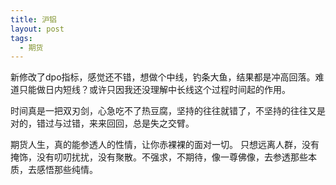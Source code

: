 ```yaml
---
title: 沪铝
layout: post
tags:
  - 期货
---
```


新修改了dpo指标，感觉还不错，想做个中线，钓条大鱼，结果都是冲高回落。难道只能做日内短线？或许只因我还没理解中长线这个过程时间起的作用。

时间真是一把双刃剑，心急吃不了热豆腐，坚持的往往就错了，不坚持的往往又是对的，错过与过错，来来回回，总是失之交臂。

期货人生，真的能参透人的性情，让你赤裸裸的面对一切。
只想远离人群，没有掩饰，没有叨叨扰扰，没有聚散。不强求，不期待，像一尊佛像，去参透那些本质，去感悟那些纯情。